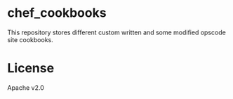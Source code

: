 chef_cookbooks
==============

This repository stores different custom written and some modified opscode site cookbooks.

License
==============

Apache v2.0
